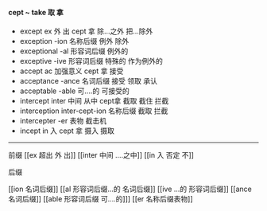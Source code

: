 #### cept ~ take 取 拿
- except   ex 外 出 cept 拿  除...之外  把...除外
- exception -ion 名称后缀 例外 除外
- exceptional -al  形容词后缀 例外的 
- exceptive -ive  形容词后缀 特殊的 作为例外的
- accept ac 加强意义 cept 拿   接受 
- acceptance -ance 名词后缀 接受 领取 承认
- acceptable -able  可....的  可接受的
- intercept inter 中间 从中 cept拿  截取 截住  拦截
- interception inter-cept-ion 名称后缀 截取 拦截
- intercepter -er 表物 截击机
- incept in 入  cept 拿 摄入 摄取


---
 前缀
 [[ex 超出 外 出]]
 [[inter 中间 ....之中]]
 [[in 入  否定 不]]

后缀

[[ion  名词后缀]]
[[al 形容词后缀...的 名词后缀]]
[[ive ...的 形容词后缀]]
[[ance 名词后缀]]
[[able  形容词后缀 可....的]]]
[[er 名称后缀表物]]
